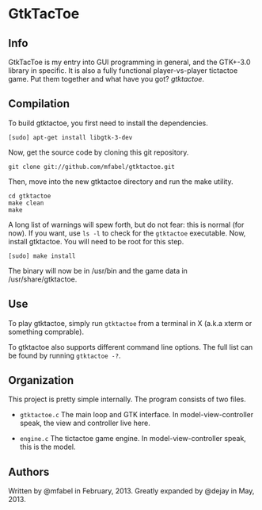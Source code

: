 GtkTacToe
=========


Info
----

GtkTacToe is my entry into GUI programming in general, and the GTK+-3.0 library in specific. It is also a fully functional player-vs-player tictactoe game. Put them together and what have you got? *gtktactoe*.


Compilation
-----------

To build gtktactoe, you first need to install the dependencies.
```
[sudo] apt-get install libgtk-3-dev
```

Now, get the source code by cloning this git repository.
```
git clone git://github.com/mfabel/gtktactoe.git
```

Then, move into the new gtktactoe directory and run the make utility.
```
cd gtktactoe
make clean
make
```

A long list of warnings will spew forth, but do not fear: this is normal (for now). If you want, use `ls -l` to check for the `gtktactoe` executable. Now, install gtktactoe. You will need to be root for this step.
```
[sudo] make install
```

The binary will now be in /usr/bin and the game data in /usr/share/gtktactoe.


Use
---

To play gtktactoe, simply run `gtktactoe` from a terminal in X (a.k.a xterm or something comprable).

To gtktactoe also supports different command line options. The full list can be found by running `gtktactoe -?`.


Organization
------------

This project is pretty simple internally. The program consists of two files.

* `gtktactoe.c`
    The main loop and GTK interface. In model-view-controller speak, the view and controller live here.

* `engine.c`
    The tictactoe game engine. In model-view-controller speak, this is the model.


Authors
-------

Written by @mfabel in February, 2013.
Greatly expanded by @dejay in May, 2013.
